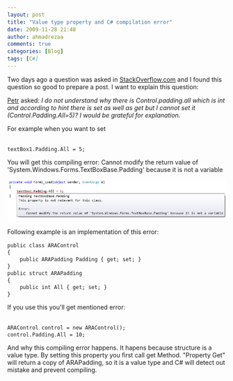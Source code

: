 ```yaml
---
layout: post
title: "Value type property and C# compilation error"
date: 2009-11-28 21:48
author: ahmadrezaa
comments: true
categories: [Blog]
tags: [C#]
---
```



Two days ago a question was asked in [StackOverflow.com](https://stackoverflow.com/questions/1802203/setting-padding-why-it-says-padding-all-is-not-variable/1802300#1802300) and I found this question so good to prepare a post. I want to explain this question:
 

[Petr](https://stackoverflow.com/users/193605/petr) asked: *I do not understand why there is Control.padding.all which is int and according to hint there is set as well as get but I cannot set it (Control.Padding.All=5)? I would be grateful for explanation.*
 

For example when you want to set
 

``` Csharp 

textBox1.Padding.All = 5;

```

    
You will get this compiling error: Cannot modify the return value of 'System.Windows.Forms.TextBoxBase.Padding' because it is not a variable



![Error Value Property](/images/2009/ErrorValueProperty.jpg)



Following example is an implementation of this error:
    
``` CSharp
public class ARAControl 
{ 
    public ARAPadding Padding { get; set; } 
}
public struct ARAPadding 
{ 
    public int All { get; set; } 
}

```

If you use this you'll get mentioned error:

``` CSharp

ARAControl control = new ARAControl();
control.Padding.All = 10;

```

And why this compiling error happens. It hapens because structure is a value type. By setting this property you first call get Method. "Property Get" will return a copy of ARAPadding, so it is a value type and C# will detect out mistake and prevent compiling.